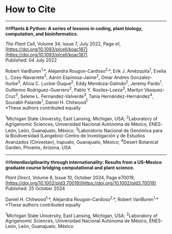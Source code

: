 # How to Cite
_______
##**Plants & Python: A series of lessons in coding, plant biology, computation, and bioinformatics.**  

*The Plant Cell*, Volume 34, Issue 7, July 2022, Page e1, [https://doi.org/10.1093/plcell/koac187](https://doi.org/10.1093/plcell/koac187)  
Published: 04 July 2022

Robert VanBuren<sup>1,</sup>\*, Alejandra Rougon-Cardoso<sup>2,</sup>\*, Erik J. Amézquita<sup>1</sup>, Evelia L. Coss-Navarrete<sup>3</sup>, Aarón Espinosa-Jaime<sup>2</sup>, Omar Andres Gonzalez-Iturbe<sup>3</sup>, Alicia C. Luckie-Duque<sup>2</sup>, Eddy Mendoza-Galindo<sup>2</sup>, Jeremy Pardo<sup>1</sup>, Guillermo Rodríguez-Guerrero<sup>2</sup>, Pablo Y. Rosiles-Loeza<sup>3</sup>, Marilyn Vásquez-Cruz<sup>3</sup>, Selene L. Fernandez-Valverde<sup>3</sup>, Tania Hernández-Hernández<sup>4</sup>, Sourabh Palande<sup>1</sup>, Daniel H. Chitwood<sup>1</sup>  
*These authors contributed equally

<sup>1</sup>Michigan State University, East Lansing, Michigan, USA; <sup>2</sup>Laboratory of Agrigenomic Sciences, Universidad Nacional Autónoma de México, ENES-León, León, Guanajuato, México; <sup>3</sup>Laboratorio Nacional de Genómica para la Biodiversidad (Langebio)-Centro de Investigación y de Estudios Avanzados (Cinvestav), Irapuato, Guanajuato, México; <sup>4</sup>Desert Botanical Garden, Phoenix, Arizona, USA

_______
##**Interdisciplinarity through internationality: Results from a US–Mexico graduate course bridging computational and plant science.**  

*Plant Direct*, Volume 8, Issue 10, October 2024, Page e70019, [https://doi.org/10.1002/pld3.70019](https://doi.org/10.1002/pld3.70019)  
Published: 25 October 2024

Daniel H. Chitwood<sup>1,</sup>\*, Alejandra Rougon-Cardoso<sup>2,</sup>\*, Robert VanBuren<sup>1,</sup>\*  
*These authors contributed equally

<sup>1</sup>Michigan State University, East Lansing, Michigan, USA; <sup>2</sup>Laboratory of Agrigenomic Sciences, Universidad Nacional Autónoma de México, ENES-León, León, Guanajuato, México
